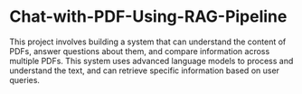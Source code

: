 # Chat-with-PDF-Using-RAG-Pipeline
This project involves building a system that can understand the content of PDFs, answer questions about them, and compare information across multiple PDFs. This system uses advanced language models to process and understand the text, and can retrieve specific information based on user queries.
